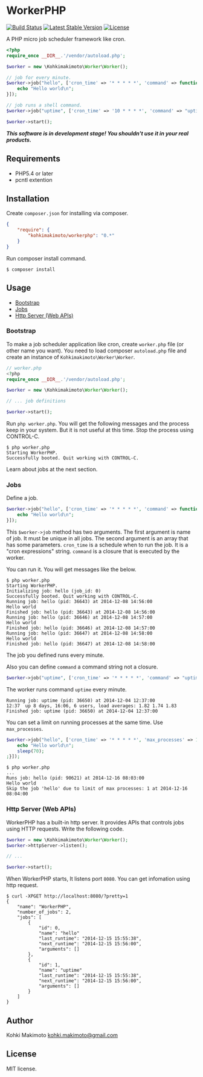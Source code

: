 # WorkerPHP

[![Build Status](https://travis-ci.org/kohkimakimoto/workerphp.svg?branch=master)](https://travis-ci.org/kohkimakimoto/workerphp)
[![Latest Stable Version](https://poser.pugx.org/kohkimakimoto/workerphp/v/stable.png)](https://packagist.org/packages/kohkimakimoto/workerphp)
[![License](https://poser.pugx.org/kohkimakimoto/workerphp/license.png)](https://packagist.org/packages/kohkimakimoto/workerphp)

A PHP micro job scheduler framework like cron.

```php
<?php
require_once __DIR__.'/vendor/autoload.php';

$worker = new \Kohkimakimoto\Worker\Worker();

// job for every minute.
$worker->job("hello", ['cron_time' => '* * * * *', 'command' => function(){
    echo "Hello world\n";
}]);

// job runs a shell command.
$worker->job("uptime", ['cron_time' => '10 * * * *', 'command' => "uptime"]);

$worker->start();
```

***This software is in development stage! You shouldn't use it in your real products.***

## Requirements

* PHP5.4 or later
* pcntl extention

## Installation

Create `composer.json` for installing via composer.

```json
{
    "require": {
        "kohkimakimoto/workerphp": "0.*"
    }
}
```

Run composer install command.

```Shell
$ composer install
```

## Usage

* [Bootstrap](#bootstrap)
* [Jobs](#jobs)
* [Http Server (Web APIs)](#http-server-web-apis)

### Bootstrap

To make a job scheduler application like cron, create `worker.php` file (or other name you want).
You need to load composer `autoload.php` file and create an instance of `Kohkimakimoto\Worker\Worker`.

```php
// worker.php
<?php
require_once __DIR__.'/vendor/autoload.php';

$worker = new \Kohkimakimoto\Worker\Worker();

// ... job definitions

$worker->start();
```

Run `php worker.php`. You will get the following messages and the process keep in your system. But it is not useful at this time. Stop the process using CONTROL-C.

```
$ php worker.php
Starting WorkerPHP.
Successfully booted. Quit working with CONTROL-C.
```

Learn about jobs at the next section.

### Jobs

Define a job.

```php
$worker->job("hello", ['cron_time' => '* * * * *', 'command' => function(){
    echo "Hello world\n";
}]);
```

This `$worker->job` method has two arguments. The first argument is name of job. It must be unique in all jobs.
The second argument is an array that has some parameters. `cron_time` is a schedule when to run the job.
It is a "cron expressions" string. `command` is a closure that is executed by the worker.

You can run it. You will get messages like the below.

```
$ php worker.php
Starting WorkerPHP.
Initializing job: hello (job_id: 0)
Successfully booted. Quit working with CONTROL-C.
Running job: hello (pid: 36643) at 2014-12-08 14:56:00
Hello world
Finished job: hello (pid: 36643) at 2014-12-08 14:56:00
Running job: hello (pid: 36646) at 2014-12-08 14:57:00
Hello world
Finished job: hello (pid: 36646) at 2014-12-08 14:57:00
Running job: hello (pid: 36647) at 2014-12-08 14:58:00
Hello world
Finished job: hello (pid: 36647) at 2014-12-08 14:58:00
```

The job you defined runs every minute.

Also you can define `command` a command string not a closure.

```php
$worker->job("uptime", ['cron_time' => '* * * * *', 'command' => "uptime"]);
```

The worker runs command `uptime` every minute.

```
Running job: uptime (pid: 36650) at 2014-12-04 12:37:00
12:37  up 8 days, 16:06, 6 users, load averages: 1.82 1.74 1.83
Finished job: uptime (pid: 36650) at 2014-12-04 12:37:00
```


You can set a limit on running processes at the same time. Use `max_processes`.

```php
$worker->job("hello", ['cron_time' => '* * * * *', 'max_processes' => 1, 'command' => function(){
    echo "Hello world\n";
    sleep(70);
;}]);
```

```
$ php worker.php
...
Runs job: hello (pid: 90621) at 2014-12-16 08:03:00
Hello world
Skip the job 'hello' due to limit of max processes: 1 at 2014-12-16 08:04:00
```

### Http Server (Web APIs)

WorkerPHP has a built-in http server. It provides APIs that controls jobs using HTTP requests. Write the following code.

```php
$worker = new \Kohkimakimoto\Worker\Worker();
$worker->httpServer->listen();

// ...

$worker->start();
```

When WorkerPHP starts, It listens port `8080`. You can get infomation using http request.

```
$ curl -XPGET http://localhost:8080/?pretty=1
{
    "name": "WorkerPHP",
    "number_of_jobs": 2,
    "jobs": [
        {
            "id": 0,
            "name": "hello"
            "last_runtime": "2014-12-15 15:55:38",
            "next_runtime": "2014-12-15 15:56:00",
            "arguments": []
        },
        {
            "id": 1,
            "name": "uptime"
            "last_runtime": "2014-12-15 15:55:38",
            "next_runtime": "2014-12-15 15:56:00",
            "arguments": []
        }
    ]
}
```

## Author

Kohki Makimoto <kohki.makimoto@gmail.com>

## License

MIT license.

